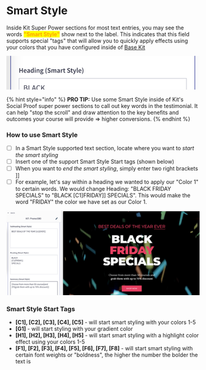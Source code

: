 # Smart Style

Inside Kit Super Power sections for most text entries, you may see the words <mark style="color:orange;">**"Smart Style"**</mark> show next to the label. This indicates that this field supports special "tags" that will allow you to quickly apply effects using your colors that you have configured inside of [Base Kit](../../kit-powerups/kit-common-sections/base-kit.md)

![](<../../.gitbook/assets/Screen Shot 2021-10-21 at 9.30.05 PM.png>)

{% hint style="info" %}
**PRO TIP:** Use some Smart Style inside of Kit's Social Proof super power sections to call out key words in the testimonial. It can help "stop the scroll" and draw attention to the key benefits and outcomes your course will provide => higher conversions.
{% endhint %}

### How to use Smart Style

* [ ] In a Smart Style supported text section, locate where you want to _start the smart styling_
* [ ] Insert one of the support Smart Style Start tags (shown below)
* [ ] When you want to _end the smart styling_, simply enter two right brackets ]]
* [ ] For example, let's say within a heading we wanted to apply our "Color 1" to certain words. We would change  Heading: "BLACK FRIDAY SPECIALS" to "BLACK \[C1]FRIDAY]] SPECIALS". This would make the word "FRIDAY" the color we have set as our Color 1.

![](<../../.gitbook/assets/Screen Shot 2021-10-21 at 9.37.44 PM.png>)

### Smart Style Start Tags

* **\[C1], \[C2], \[C3], \[C4], \[C5]** - will start smart styling with your colors 1-5
* **\[G1]** - will start styling with your gradient color
* **\[H1], \[H2], \[H3], \[H4], \[H5]** - will start smart styling with a highlight color effect using your colors 1-5
* **\[F1], \[F2], \[F3], \[F4], \[F5], \[F6], \[F7], \[F8]** - will start smart styling with certain font weights or "boldness", the higher the number the bolder the text is

